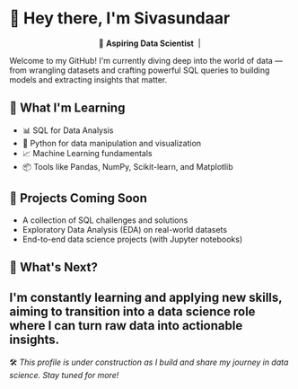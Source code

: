 # 👋 Hey there, I'm Sivasundaar

<p align="center">
  🎯 <strong>Aspiring Data Scientist</strong> &nbsp;|&nbsp; 
</p>

Welcome to my GitHub! I'm currently diving deep into the world of data — from wrangling datasets and crafting powerful SQL queries to building models and extracting insights that matter.

## 🧠 What I'm Learning
- 📊 SQL for Data Analysis
- 🐍 Python for data manipulation and visualization
- 📈 Machine Learning fundamentals
- 📦 Tools like Pandas, NumPy, Scikit-learn, and Matplotlib

## 🔨 Projects Coming Soon
- A collection of SQL challenges and solutions
- Exploratory Data Analysis (EDA) on real-world datasets
- End-to-end data science projects (with Jupyter notebooks)

## 🌱 What's Next?
I'm constantly learning and applying new skills, aiming to transition into a data science role where I can turn raw data into actionable insights.
---

🛠️ *This profile is under construction as I build and share my journey in data science. Stay tuned for more!*

